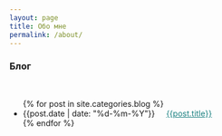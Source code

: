 ```yaml
---
layout: page
title: Обо мне
permalink: /about/
---
```


<h3 style="margin-bottom: 3rem;">Блог</h3>
<ul>
	{% for post in site.categories.blog %}
	<li>
		{{post.date | date: "%d-%m-%Y"}}
		<a style="color: #1a8080; margin-left: 1rem;" href="{{post.url}}">{{post.title}}</a>
	</li>
	{% endfor %}
</ul>